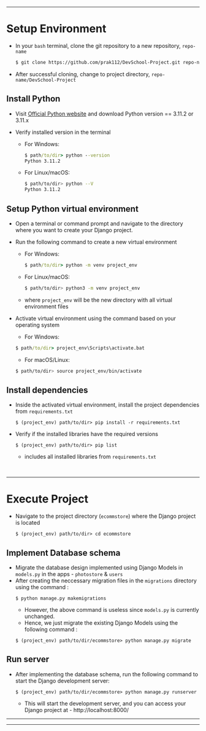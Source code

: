 <hr>

# Setup Environment
- In your `bash` terminal, clone the git repository to a new repository, `repo-name` 
    ```bash
    $ git clone https://github.com/prak112/DevSchool-Project.git repo-name
    ```
- After successful cloning, change to project directory, `repo-name/DevSchool-Project`

## Install Python
- Visit [Official Python website](https://www.python.org/) and download Python version == 3.11.2 or 3.11.x

- Verify installed version in the terminal
    - For Windows:
        ```cmd
        $ path/to/dir> python --version 
        Python 3.11.2
        ```
    - For Linux/macOS:
        ```bash
        $ path/to/dir> python --V 
        Python 3.11.2
        ```

## Setup Python virtual environment
- Open a terminal or command prompt and navigate to the directory where you want to create your Django project. 
- Run the following command to create a new virtual environment
    - For Windows:
        ```cmd
        $ path/to/dir> python -m venv project_env
        ```
    - For Linux/macOS:
        ```bash
        $ path/to/dir> python3 -m venv project_env
        ```    
    - where `project_env` will be the new directory with all virtual environment files

- Activate virtual environment using the command based on your operating system
    - For Windows:
    ```cmd
    $ path/to/dir> project_env\Scripts\activate.bat
    ```
    - For macOS/Linux:
    ```bash
    $ path/to/dir> source project_env/bin/activate
    ```

## Install dependencies
- Inside the activated virtual environment, install the project dependencies from `requirements.txt`
    ```terminal
    $ (project_env) path/to/dir> pip install -r requirements.txt
    ```

- Verify if the installed libraries have the required versions
    ```terminal
    $ (project_env) path/to/dir> pip list
    ```
    - includes all installed libraries from `requirements.txt`

<br>
<hr>

# Execute Project
- Navigate to the project directory (`ecommstore`) where the Django project is located
    ```terminal
    $ (project_env) path/to/dir> cd ecommstore
    ```

## Implement Database schema
- Migrate the database design implemented using Django Models in `models.py` in the apps - `photostore` & `users` 
- After creating the neccessary migration files in the `migrations` directory using the command :
    ```terminal
    $ python manage.py makemigrations 
    ```
    - However, the above command is useless since `models.py` is currently unchanged. 
    - Hence, we just migrate the existing Django Models using the following command :
    ```terminal
    $ (project_env) path/to/dir/ecommstore> python manage.py migrate
    ```

## Run server
- After implementing the database schema, run the following command to start the Django development server:
    ```terminal
    $ (project_env) path/to/dir/ecommstore> python manage.py runserver
    ```
    - This will start the development server, and you can access your Django project at - http://localhost:8000/

<hr>
<hr>